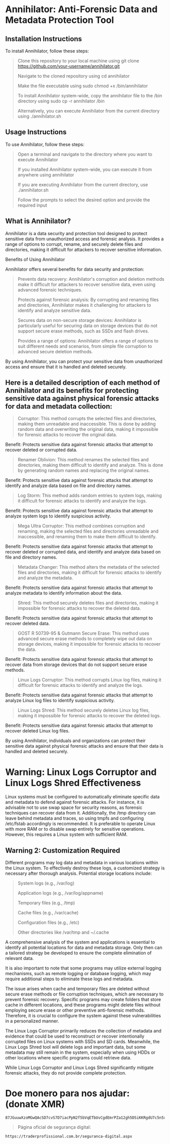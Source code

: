 
# Annihilator: Anti-Forensic Data and Metadata Protection Tool

## Installation Instructions

To install Annihilator, follow these steps:

  >Clone this repository to your local machine using git clone https://github.com/your-username/annihilator.git
  >
  >Navigate to the cloned repository using cd annihilator
  >
  >Make the file executable using sudo chmod +x /bin/annihilator
  > 
  >To install Annihilator system-wide, copy the annihilator file to the /bin directory using sudo cp -r annihilator /bin
  >
  >Alternatively, you can execute Annihilator from the current directory using ./annihilator.sh



## Usage Instructions


To use Annihilator, follow these steps:

  
  >Open a terminal and navigate to the directory where you want to execute Annihilator
  >
  >If you installed Annihilator system-wide, you can execute it from anywhere using annihilator
  >
  >If you are executing Annihilator from the current directory, use ./annihilator.sh
  >
  >Follow the prompts to select the desired option and provide the required input


## What is Annihilator?

Annihilator is a data security and protection tool designed to protect sensitive data from unauthorized access and forensic analysis. It provides a range of options to corrupt, rename, and securely delete files and directories, making it difficult for attackers to recover sensitive information.

Benefits of Using Annihilator

Annihilator offers several benefits for data security and protection:


  >Prevents data recovery: Annihilator's corruption and deletion methods make it difficult for attackers to recover sensitive data, even using advanced forensic techniques.
  >
  >Protects against forensic analysis: By corrupting and renaming files and directories, Annihilator makes it challenging for attackers to identify and analyze sensitive data.
  > 
  >Secures data on non-secure storage devices: Annihilator is particularly useful for securing data on storage devices that do not support secure erase methods, such as SSDs and flash drives.
  > 
  >Provides a range of options: Annihilator offers a range of options to suit different needs and scenarios, from simple file corruption to advanced secure deletion methods.

By using Annihilator, you can protect your sensitive data from unauthorized access and ensure that it is handled and deleted securely.



## Here is a detailed description of each method of Annihilator and its benefits for protecting sensitive data against physical forensic attacks for data and metadata collection:

  >Corruptor: This method corrupts the selected files and directories, making them unreadable and inaccessible. This is done by adding random data and overwriting the original data, making it impossible for forensic attacks to recover the original data.

Benefit: Protects sensitive data against forensic attacks that attempt to recover deleted or corrupted data.

  >Renamer Oblivion: This method renames the selected files and directories, making them difficult to identify and analyze. This is done by generating random names and replacing the original names.

Benefit: Protects sensitive data against forensic attacks that attempt to identify and analyze data based on file and directory names.

  >Log Storm: This method adds random entries to system logs, making it difficult for forensic attacks to identify and analyze the logs.

Benefit: Protects sensitive data against forensic attacks that attempt to analyze system logs to identify suspicious activity.

  >Mega Ultra Corruptor: This method combines corruption and renaming, making the selected files and directories unreadable and inaccessible, and renaming them to make them difficult to identify.

Benefit: Protects sensitive data against forensic attacks that attempt to recover deleted or corrupted data, and identify and analyze data based on file and directory names.

  >Metadata Changer: This method alters the metadata of the selected files and directories, making it difficult for forensic attacks to identify and analyze the metadata.

Benefit: Protects sensitive data against forensic attacks that attempt to analyze metadata to identify information about the data.

  >Shred: This method securely deletes files and directories, making it impossible for forensic attacks to recover the deleted data.

Benefit: Protects sensitive data against forensic attacks that attempt to recover deleted data.

  >GOST R 50739-95 & Gutmann Secure Erase: This method uses advanced secure erase methods to completely wipe out data on storage devices, making it impossible for forensic attacks to recover the data.

Benefit: Protects sensitive data against forensic attacks that attempt to recover data from storage devices that do not support secure erase methods.

  >Linux Logs Corruptor: This method corrupts Linux log files, making it difficult for forensic attacks to identify and analyze the logs.

Benefit: Protects sensitive data against forensic attacks that attempt to analyze Linux log files to identify suspicious activity.

  >Linux Logs Shred: This method securely deletes Linux log files, making it impossible for forensic attacks to recover the deleted logs.

Benefit: Protects sensitive data against forensic attacks that attempt to recover deleted Linux log files.

By using Annihilator, individuals and organizations can protect their sensitive data against physical forensic attacks and ensure that their data is handled and deleted securely.


# Warning: Linux Logs Corruptor and Linux Logs Shred Effectiveness

Linux systems must be configured to automatically eliminate specific data and metadata to defend against forensic attacks. For instance, it is advisable not to use swap space for security reasons, as forensic techniques can recover data from it. Additionally, the /tmp directory can leave behind metadata and traces, so using tmpfs and configuring /etc/fstab accordingly is recommended. It is preferable to operate Linux with more RAM or to disable swap entirely for sensitive operations. However, this requires a Linux system with sufficient RAM.

## Warning 2: Customization Required

Different programs may log data and metadata in various locations within the Linux system. To effectively destroy these logs, a customized strategy is necessary after thorough analysis. Potential storage locations include:

  >System logs (e.g., /var/log)
  >
  >Application logs (e.g., /var/log/appname)
  >
  >Temporary files (e.g., /tmp)
  >
  >Cache files (e.g., /var/cache)
  >
  >Configuration files (e.g., /etc)
  >
  >Other directories like /var/tmp and ~/.cache

A comprehensive analysis of the system and applications is essential to identify all potential locations for data and metadata storage. Only then can a tailored strategy be developed to ensure the complete elimination of relevant data.

It is also important to note that some programs may utilize external logging mechanisms, such as remote logging or database logging, which may require additional steps to eliminate these logs and metadata.

The issue arises when cache and temporary files are deleted without secure erase methods or file corruption techniques, which are necessary to prevent forensic recovery. Specific programs may create folders that store cache in different locations, and these programs might delete files without employing secure erase or other preventive anti-forensic methods. Therefore, it is crucial to configure the system against these vulnerabilities in a personalized manner.

The Linux Logs Corruptor primarily reduces the collection of metadata and evidence that could be used to reconstruct or recover intentionally corrupted files on Linux systems with SSDs and SD cards. Meanwhile, the Linux Logs Shred tool will delete logs and important data, but some metadata may still remain in the system, especially when using HDDs or other locations where specific programs could retrieve data.

While Linux Logs Corruptor and Linux Logs Shred significantly mitigate forensic attacks, they do not provide complete protection.

# Doe monero para nos ajudar: (donate XMR)

    87JGuuwXzoMGwQAcSD7cvS7D7iacPpN2f5bVqETbUvCgdEmrPZa12gh5DSiKKRgdU7c5n5x1UvZLj8PQ7AAJSso5CQxgjak

  >Página oficial de segurança digital:
  >
    https://traderprofissional.com.br/seguranca-digital.aspx










